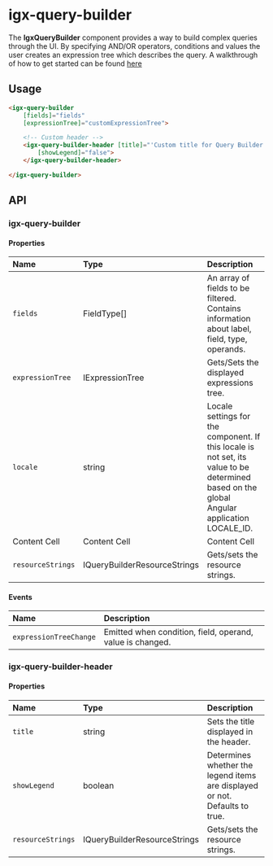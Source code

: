 # igx-query-builder
The **IgxQueryBuilder**  component provides a way to build complex queries through the UI. By specifying AND/OR operators, conditions and values the user creates an expression tree which describes the query.
A walkthrough of how to get started can be found [here](https://www.infragistics.com/products/ignite-ui-angular/angular/components/query-builder)

## Usage
```html
<igx-query-builder
    [fields]="fields"
    [expressionTree]="customExpressionTree">

    <!-- Custom header -->
    <igx-query-builder-header [title]="'Custom title for Query Builder'"
        [showLegend]="false">
    </igx-query-builder-header>

</igx-query-builder>
```

## API

### igx-query-builder

#### Properties

| Name | Type | Description |
| :--- | :--- | :--- |
| `fields`  | FieldType[]  | An array of fields to be filtered. Contains information about  label, field, type, operands. |
| `expressionTree`  | IExpressionTree  | Gets/Sets the displayed expressions tree. |
| `locale`  | string  | Locale settings for the component. If this locale is not set, its value to be determined based on the global Angular application LOCALE_ID. |
| Content Cell  | Content Cell  | Content Cell |
| `resourceStrings`  | IQueryBuilderResourceStrings  | Gets/sets the resource strings. |

#### Events

| Name | Description |
| :--- | :--- |
| `expressionTreeChange` | Emitted when condition, field, operand, value is changed. | no | - |

### igx-query-builder-header

#### Properties

| Name | Type | Description |
| :--- | :--- | :--- |
| `title` | string | Sets the title displayed in the header. |
| `showLegend` | boolean | Determines whether the legend items are displayed or not. Defaults to true. |
| `resourceStrings` | IQueryBuilderResourceStrings | Gets/sets the resource strings. |
